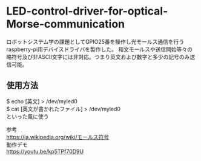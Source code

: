 # LED-control-driver-for-optical-Morse-communication
ロボットシステム学の課題としてGPIO25番を操作し光モールス通信を行うraspberry-pi用デバイスドライバを製作した。
和文モールスや送信開始等々の略符号及び非ASCII文字には非対応。つまり英文および数字と多少の記号のみ送信可能。

## 使用方法  
$ echo [英文] > /dev/myled0  
$ cat [英文が書かれたファイル] > /dev/myled0  
といった風に使う

参考  
https://ja.wikipedia.org/wiki/モールス符号  
動作デモ  
https://youtu.be/kp5TPf70D9U
